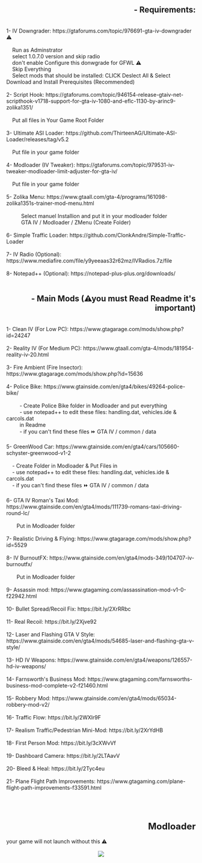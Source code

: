 <h2 style="text-align: right;">&nbsp; - Requirements:</h2><div><br /></div><div>1- IV Downgrader: https://gtaforums.com/topic/976691-gta-iv-downgrader ⚠</div><div><br /></div><div>&nbsp; &nbsp; Run as Adminstrator</div><div>&nbsp; &nbsp; select 1.0.7.0 version and skip radio</div><div>&nbsp; &nbsp; don't enable Configure this donwgrade for GFWL ⚠</div><div>&nbsp; &nbsp; Skip Everything&nbsp;</div><div>&nbsp; &nbsp; Select mods that should be installed: CLICK Deslect All &amp; Select Download and Install Prerequisites (Recommended)</div><div><br /></div><div>2- Script Hook: https://gtaforums.com/topic/946154-release-gtaiv-net-scripthook-v1718-support-for-gta-iv-1080-and-eflc-1130-by-arinc9-zolika1351/</div><div>&nbsp; &nbsp;&nbsp;</div><div>&nbsp; &nbsp; Put all files in Your Game Root Folder</div><div><br /></div><div>3- Ultimate ASI Loader: https://github.com/ThirteenAG/Ultimate-ASI-Loader/releases/tag/v5.2</div><div>&nbsp; &nbsp;&nbsp;</div><div>&nbsp; &nbsp; Put file in your game folder</div><div><br /></div><div>4- Modloader (IV Tweaker): https://gtaforums.com/topic/979531-iv-tweaker-modloader-limit-adjuster-for-gta-iv/</div><div>&nbsp; &nbsp;&nbsp;</div><div>&nbsp; &nbsp; Put file in your game folder</div><div><br /></div><div>5- Zolika Menu: https://www.gtaall.com/gta-4/programs/161098-zolika1351s-trainer-mod-menu.html</div><div><br /></div><div>&nbsp; &nbsp; &nbsp; &nbsp; &nbsp; Select manuel Installion and put it in your modloader folder</div><div>&nbsp; &nbsp; &nbsp; &nbsp; &nbsp; GTA IV / Modloader / ZMenu (Create Folder)</div><div><br /></div><div>6- Simple Traffic Loader: https://github.com/ClonkAndre/Simple-Traffic-Loader</div><div><br /></div><div>7- IV Radio (Optional): https://www.mediafire.com/file/y9yeeaas32r62mz/IVRadios.7z/file</div><div><br /></div><div>8- Notepad++ (Optional): https://notepad-plus-plus.org/downloads/</div><div>&nbsp; &nbsp;&nbsp;</div><h2 style="text-align: right;">- Main Mods (⚠you must Read Readme it's important)</h2><div><br /></div><div>1- Clean IV (For Low PC): https://www.gtagarage.com/mods/show.php?id=24247</div><div><br /></div><div>2- Reality IV (For Medium PC): https://www.gtaall.com/gta-4/mods/181954-reality-iv-20.html</div><div><br /></div><div>3- Fire Ambient (Fire Insector): https://www.gtagarage.com/mods/show.php?id=15636</div><div><br /></div><div>4- Police Bike: https://www.gtainside.com/en/gta4/bikes/49264-police-bike/</div><div>&nbsp; &nbsp; &nbsp; &nbsp; &nbsp; &nbsp;</div><div>&nbsp; &nbsp; &nbsp; &nbsp; &nbsp;- Create Police Bike folder in Modloader and put everything</div><div>&nbsp; &nbsp; &nbsp; &nbsp; &nbsp;- use notepad++ to edit these files: handling.dat, vehicles.ide &amp; carcols.dat</div><div>&nbsp; &nbsp; &nbsp; &nbsp; &nbsp;in Readme</div><div>&nbsp; &nbsp; &nbsp; &nbsp; &nbsp;- if you can't find these files ⏩ GTA IV / common / data&nbsp;</div><div><br /></div><div>5- GreenWood Car: https://www.gtainside.com/en/gta4/cars/105660-schyster-greenwood-v1-2</div><div><br /></div><div>&nbsp; &nbsp; - Create Folder in Modloader &amp; Put Files in</div><div>&nbsp; &nbsp; - use notepad++ to edit these files: handling.dat, vehicles.ide &amp; carcols.dat</div><div>&nbsp; &nbsp; - if you can't find these files ⏩ GTA IV / common / data&nbsp;</div><div><br /></div><div>6- GTA IV Roman's Taxi Mod: https://www.gtainside.com/en/gta4/mods/111739-romans-taxi-driving-round-lc/</div><div><br /></div><div>&nbsp; &nbsp; &nbsp; &nbsp;Put in Modloader folder</div><div><br /></div><div>7- Realistic Driving &amp; Flying: https://www.gtagarage.com/mods/show.php?id=5529</div><div><br /></div><div>8- IV BurnoutFX: https://www.gtainside.com/en/gta4/mods-349/104707-iv-burnoutfx/</div><div><br /></div><div>&nbsp; &nbsp; &nbsp; &nbsp;Put in Modloader folder</div><div><br /></div><div>9- Assassin mod: https://www.gtagaming.com/assassination-mod-v1-0-f22942.html</div><div><br /></div><div>10- Bullet Spread/Recoil Fix: https://bit.ly/2XrRRbc</div><div><br /></div><div>11- Real Recoil: https://bit.ly/2Xjve92</div><div><br /></div><div>12- Laser and Flashing GTA V Style: https://www.gtainside.com/en/gta4/mods/54685-laser-and-flashing-gta-v-style/</div><div><br /></div><div>13- HD IV Weapons: https://www.gtainside.com/en/gta4/weapons/126557-hd-iv-weapons/</div><div><br /></div><div>14- Farnsworth's Business Mod: https://www.gtagaming.com/farnsworths-business-mod-complete-v2-f21460.html</div><div><br /></div><div>15- Robbery Mod: https://www.gtainside.com/en/gta4/mods/65034-robbery-mod-v2/</div><div><br /></div><div>16- Traffic Flow: https://bit.ly/2WXlr9F</div><div><br /></div><div>17- Realism Traffic/Pedestrian Mini-Mod: https://bit.ly/2XrYdHB</div><div><br /></div><div>18- First Person Mod: https://bit.ly/3cXWvVf</div><div><br /></div><div>19- Dashboard Camera: https://bit.ly/2LTAavV</div><div><br /></div><div>20- Bleed &amp; Heal: https://bit.ly/2Tyc4eu</div><div><br /></div><div>21- Plane Flight Path Improvements: https://www.gtagaming.com/plane-flight-path-improvements-f33591.html</div><div><br /></div><div><br /></div><div><br /></div><h2 style="text-align: right;"><span style="font-size: x-large;">Modloader</span></h2><div>your game will not launch without this ⚠</div><div><br /></div><div class="separator" style="clear: both; text-align: center;"><a href="https://blogger.googleusercontent.com/img/b/R29vZ2xl/AVvXsEiGkCbdnEgjTwFDbu1fvWqduw5bvKgBwzWmQRCfJM7wSUWD0-uelA2Zt_16azulW815FUkAhBtOg7exRLKjK8tuymh8Zk0_naZRKM3qllTuJWA-Xz10gHaZ4fd2vym_U81Eed5qTKoXUsnq4odIiwsiGE9uzFlnLUaZNobgyOpD2a5V62gwCvdwHPg3gd7C/s150/Screenshot%20(17).png" style="margin-left: 1em; margin-right: 1em;"><img border="0" data-original-height="68" data-original-width="150" src="https://blogger.googleusercontent.com/img/b/R29vZ2xl/AVvXsEiGkCbdnEgjTwFDbu1fvWqduw5bvKgBwzWmQRCfJM7wSUWD0-uelA2Zt_16azulW815FUkAhBtOg7exRLKjK8tuymh8Zk0_naZRKM3qllTuJWA-Xz10gHaZ4fd2vym_U81Eed5qTKoXUsnq4odIiwsiGE9uzFlnLUaZNobgyOpD2a5V62gwCvdwHPg3gd7C/s16000/Screenshot%20(17).png" /></a></div><br /><div><br /></div><div><br /></div><div><br /></div><div><br /></div><div><br /></div>

